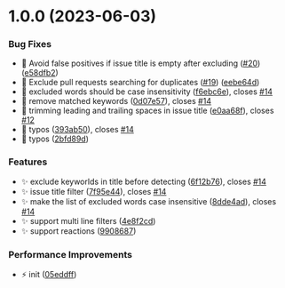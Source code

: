 # 1.0.0 (2023-06-03)


### Bug Fixes

* 🐛 Avoid false positives if issue title is empty after excluding ([#20](https://github.com/iv-org/close-potential-duplicates/issues/20)) ([e58dfb2](https://github.com/iv-org/close-potential-duplicates/commit/e58dfb2e8497ec3cd671ca71759f4df2eb9ae589))
* 🐛 Exclude pull requests searching for duplicates ([#19](https://github.com/iv-org/close-potential-duplicates/issues/19)) ([eebe64d](https://github.com/iv-org/close-potential-duplicates/commit/eebe64d1f26a144fa60af09169404ffe2a0f0a5d))
* 🐛 excluded words should be case insensitivity ([f6ebc6e](https://github.com/iv-org/close-potential-duplicates/commit/f6ebc6e985e5f36e896bb8e016620327128cb4f5)), closes [#14](https://github.com/iv-org/close-potential-duplicates/issues/14)
* 🐛 remove matched keywords ([0d07e57](https://github.com/iv-org/close-potential-duplicates/commit/0d07e5724773cb68cdac7361c3779a81a8f41d07)), closes [#14](https://github.com/iv-org/close-potential-duplicates/issues/14)
* 🐛 trimming leading and trailing spaces in issue title ([e0aa68f](https://github.com/iv-org/close-potential-duplicates/commit/e0aa68fcba6c1eab1353dac842f6cc5788bc7ba7)), closes [#12](https://github.com/iv-org/close-potential-duplicates/issues/12)
* 🐛 typos ([393ab50](https://github.com/iv-org/close-potential-duplicates/commit/393ab50fe861240f7376929f109d2936e8a2bc56)), closes [#14](https://github.com/iv-org/close-potential-duplicates/issues/14)
* 🐛 typos ([2bfd89d](https://github.com/iv-org/close-potential-duplicates/commit/2bfd89ddd8afd1efd77b893b0d19a7f67d6ba096))


### Features

* ✨ exclude keyworlds in title before detecting ([6f12b76](https://github.com/iv-org/close-potential-duplicates/commit/6f12b76bf4d1427f86cf3cd403bab843ea16d669)), closes [#14](https://github.com/iv-org/close-potential-duplicates/issues/14)
* ✨ issue title filter ([7f95e44](https://github.com/iv-org/close-potential-duplicates/commit/7f95e44e9aac384e6b29aaf5746c539a9b81f7b9)), closes [#14](https://github.com/iv-org/close-potential-duplicates/issues/14)
* ✨ make the list of excluded words case insensitive ([8dde4ad](https://github.com/iv-org/close-potential-duplicates/commit/8dde4ad61f5b170770b9433ac0267e41a00a21fa)), closes [#14](https://github.com/iv-org/close-potential-duplicates/issues/14)
* ✨ support multi line filters ([4e8f2cd](https://github.com/iv-org/close-potential-duplicates/commit/4e8f2cdc741bd89d52c5213573b47183a1cc6efc))
* ✨ support reactions ([9908687](https://github.com/iv-org/close-potential-duplicates/commit/9908687d9adcbf11d76a5c6db9818eb335499181))


### Performance Improvements

* ⚡️ init ([05eddff](https://github.com/iv-org/close-potential-duplicates/commit/05eddff2c768485644bbc6414c75907fac7b1f5c))
